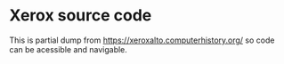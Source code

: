 Xerox source code
=================

This is partial dump from https://xeroxalto.computerhistory.org/ so code can be acessible and navigable.